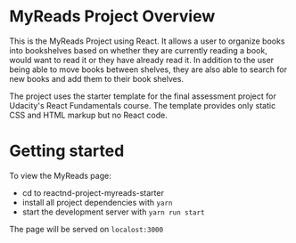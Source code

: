 # MyReads Project Overview

This is the MyReads Project using React. It allows a user to organize books into bookshelves based on 
whether they are currently reading a book, would want to read it or they have already read it. 
In addition to the user being able to move books between shelves, they are also able to search for new 
books and add them to their book shelves.

The project uses the starter template for the final assessment project for Udacity's React Fundamentals course. 
The template provides only static CSS and HTML markup but no React code. 


# Getting started

To view the MyReads page:
* cd to reactnd-project-myreads-starter
* install all project dependencies with `yarn`
* start the development server with `yarn run start`

The page will be served on `localost:3000`
